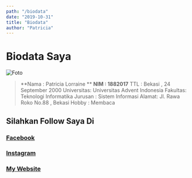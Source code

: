 ```yaml
---
path: "/biodata"
date: "2019-10-31"
title: "Biodata"
author: "Patricia"
---
```


# Biodata Saya


![Foto](https://scontent-sin2-2.xx.fbcdn.net/v/t1.0-9/48952627_2358333837786587_8645801344742981632_n.jpg?_nc_cat=101&_nc_oc=AQnLDSwdtxS0qkXTzHwmd1c91D_XrevGLtCyYw2DOtqq5w-TVboY5aakmHBtc3iYMK0&_nc_ht=scontent-sin2-2.xx&oh=c062113dceb2f291215aa3bd2f0657c8&oe=5E635DE2)
> **Nama : Patricia Lorraine **
**NIM :	1882017**
 TTL	: Bekasi , 24 September 2000
Universitas:	Universitas Advent Indonesia
Fakultas:	Teknologi Informatika
Jurusan : Sistem Informasi
Alamat: Jl. Rawa Roko No.88 , Bekasi
Hobby : Membaca

## Silahkan Follow Saya Di

### [Facebook](https://www.facebook.com/patricia.lora.925) 
### [Instagram](http://instagram.com/lorrainepatricia249) 
### [My Website](https://patriciaayunda.com)





